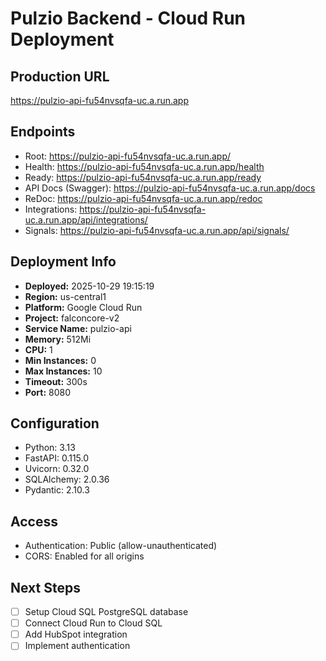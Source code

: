 ﻿# Pulzio Backend - Cloud Run Deployment

## Production URL
https://pulzio-api-fu54nvsqfa-uc.a.run.app

## Endpoints
- Root: https://pulzio-api-fu54nvsqfa-uc.a.run.app/
- Health: https://pulzio-api-fu54nvsqfa-uc.a.run.app/health
- Ready: https://pulzio-api-fu54nvsqfa-uc.a.run.app/ready
- API Docs (Swagger): https://pulzio-api-fu54nvsqfa-uc.a.run.app/docs
- ReDoc: https://pulzio-api-fu54nvsqfa-uc.a.run.app/redoc
- Integrations: https://pulzio-api-fu54nvsqfa-uc.a.run.app/api/integrations/
- Signals: https://pulzio-api-fu54nvsqfa-uc.a.run.app/api/signals/

## Deployment Info
- **Deployed:** 2025-10-29 19:15:19
- **Region:** us-central1
- **Platform:** Google Cloud Run
- **Project:** falconcore-v2
- **Service Name:** pulzio-api
- **Memory:** 512Mi
- **CPU:** 1
- **Min Instances:** 0
- **Max Instances:** 10
- **Timeout:** 300s
- **Port:** 8080

## Configuration
- Python: 3.13
- FastAPI: 0.115.0
- Uvicorn: 0.32.0
- SQLAlchemy: 2.0.36
- Pydantic: 2.10.3

## Access
- Authentication: Public (allow-unauthenticated)
- CORS: Enabled for all origins

## Next Steps
- [ ] Setup Cloud SQL PostgreSQL database
- [ ] Connect Cloud Run to Cloud SQL
- [ ] Add HubSpot integration
- [ ] Implement authentication
